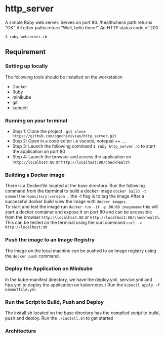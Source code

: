 # http_server
A simple Ruby web server.
Serves on port 80.
/healthcheck path returns "OK"
All other paths return "Well, hello there!"
An HTTP status code of 200

`$ ruby webserver.rb`

## Requirement
### Setting up locally 
The following tools should be installed on the workstation
* Docker
* Ruby
* minikube
* git
* kubectl

### Running on your terminal

* Step 1: Clone the project ` git clone https://github.com/ogechivivian/http_server.git`
* Step 2: Open in a code editor  i.e vscode, notepad ++ ....
* Step 3: Launch the following command ` $ ruby http_server.rb `  to start the application on port 80
* Step 4: Launch the browser and access the application on  `http://localhost:80` or `http://localhost:80/checkhealth`

### Building a Docker image
There is a Dockerfile located at the base directory. Run the following command from the tterminal to build a docker image `docker build -t nameoftherepository:version .` the -t flag is to tag the image 
After a successful docker build view the image with `docker images`.\
To start and test the image run `docker run -it -p 80:80 imagename` this will start a docker container and expose it on port 80 and can be accessible from the browser `http:\\localhost:80` or `http://localhost:80/checkhealth`. This can be tested on the terminal using the curl command `curl -v http://localhost:80`
### Push the image to an Image Registry
The Image on the local machine can be pushed to an Image registry using the `docker push` command.
### Deploy the Application on Minikube
In the kube-manifest directory, we have the deploy.yml, service.yml and hpa.yml to deploy the application on kubernetes.\ Run the `kubectl apply -f nameoffile.yml`

### Run the Script to Build, Push and Deploy 
The install.sh located on the base directory has the compiled script to build, push and deploy.
Run the `./install.sh` to get started

### Architecture 



